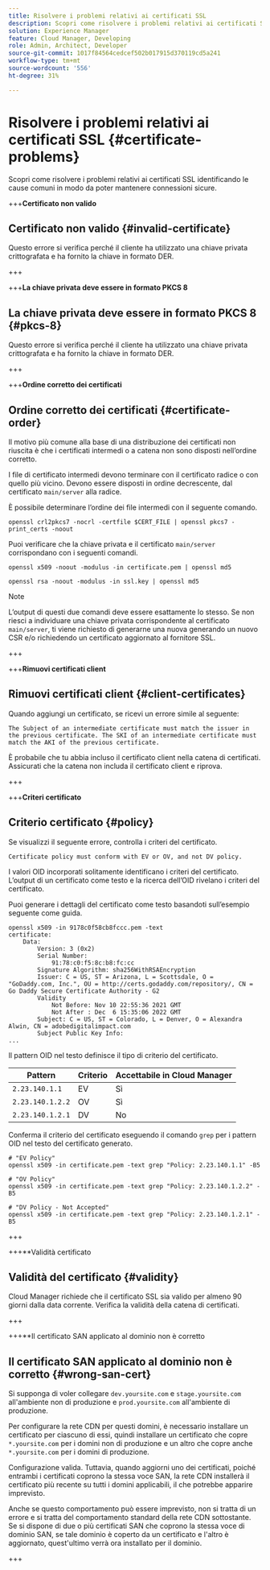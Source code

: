 ```yaml
---
title: Risolvere i problemi relativi ai certificati SSL
description: Scopri come risolvere i problemi relativi ai certificati SSL identificando le cause comuni in modo da poter mantenere connessioni sicure.
solution: Experience Manager
feature: Cloud Manager, Developing
role: Admin, Architect, Developer
source-git-commit: 1017f84564cedcef502b017915d370119cd5a241
workflow-type: tm+mt
source-wordcount: '556'
ht-degree: 31%

---
```



# Risolvere i problemi relativi ai certificati SSL {#certificate-problems}

Scopri come risolvere i problemi relativi ai certificati SSL identificando le cause comuni in modo da poter mantenere connessioni sicure.

+++**Certificato non valido**

## Certificato non valido {#invalid-certificate}

Questo errore si verifica perché il cliente ha utilizzato una chiave privata crittografata e ha fornito la chiave in formato DER.

+++

+++**La chiave privata deve essere in formato PKCS 8**

## La chiave privata deve essere in formato PKCS 8 {#pkcs-8}

Questo errore si verifica perché il cliente ha utilizzato una chiave privata crittografata e ha fornito la chiave in formato DER.

+++

+++**Ordine corretto dei certificati**

## Ordine corretto dei certificati {#certificate-order}

Il motivo più comune alla base di una distribuzione dei certificati non riuscita è che i certificati intermedi o a catena non sono disposti nell’ordine corretto.

I file di certificato intermedi devono terminare con il certificato radice o con quello più vicino. Devono essere disposti in ordine decrescente, dal certificato `main/server` alla radice.

È possibile determinare l’ordine dei file intermedi con il seguente comando.

```shell
openssl crl2pkcs7 -nocrl -certfile $CERT_FILE | openssl pkcs7 -print_certs -noout
```

Puoi verificare che la chiave privata e il certificato `main/server` corrispondano con i seguenti comandi.

```shell
openssl x509 -noout -modulus -in certificate.pem | openssl md5
```

```shell
openssl rsa -noout -modulus -in ssl.key | openssl md5
```

>[!NOTE]
>
>L’output di questi due comandi deve essere esattamente lo stesso. Se non riesci a individuare una chiave privata corrispondente al certificato `main/server`, ti viene richiesto di generarne una nuova generando un nuovo CSR e/o richiedendo un certificato aggiornato al fornitore SSL.

+++

+++**Rimuovi certificati client**

## Rimuovi certificati client {#client-certificates}

Quando aggiungi un certificato, se ricevi un errore simile al seguente:

```text
The Subject of an intermediate certificate must match the issuer in the previous certificate. The SKI of an intermediate certificate must match the AKI of the previous certificate.
```

È probabile che tu abbia incluso il certificato client nella catena di certificati. Assicurati che la catena non includa il certificato client e riprova.

+++

+++**Criteri certificato**

## Criterio certificato {#policy}

Se visualizzi il seguente errore, controlla i criteri del certificato.

```text
Certificate policy must conform with EV or OV, and not DV policy.
```

I valori OID incorporati solitamente identificano i criteri del certificato. L’output di un certificato come testo e la ricerca dell’OID rivelano i criteri del certificato.

Puoi generare i dettagli del certificato come testo basandoti sull’esempio seguente come guida.

```text
openssl x509 -in 9178c0f58cb8fccc.pem -text
certificate:
    Data:
        Version: 3 (0x2)
        Serial Number:
            91:78:c0:f5:8c:b8:fc:cc
        Signature Algorithm: sha256WithRSAEncryption
        Issuer: C = US, ST = Arizona, L = Scottsdale, O = "GoDaddy.com, Inc.", OU = http://certs.godaddy.com/repository/, CN = Go Daddy Secure Certificate Authority - G2
        Validity
            Not Before: Nov 10 22:55:36 2021 GMT
            Not After : Dec  6 15:35:06 2022 GMT
        Subject: C = US, ST = Colorado, L = Denver, O = Alexandra Alwin, CN = adobedigitalimpact.com
        Subject Public Key Info:
...
```

Il pattern OID nel testo definisce il tipo di criterio del certificato.

| Pattern | Criterio | Accettabile in Cloud Manager |
|---|---|---|
| `2.23.140.1.1` | EV | Sì |
| `2.23.140.1.2.2` | OV | Sì |
| `2.23.140.1.2.1` | DV | No |

Conferma il criterio del certificato eseguendo il comando `grep` per i pattern OID nel testo del certificato generato.

```shell
# "EV Policy"
openssl x509 -in certificate.pem -text grep "Policy: 2.23.140.1.1" -B5

# "OV Policy"
openssl x509 -in certificate.pem -text grep "Policy: 2.23.140.1.2.2" -B5

# "DV Policy - Not Accepted"
openssl x509 -in certificate.pem -text grep "Policy: 2.23.140.1.2.1" -B5
```

+++

+++**Validità certificato

## Validità del certificato {#validity}

Cloud Manager richiede che il certificato SSL sia valido per almeno 90 giorni dalla data corrente. Verifica la validità della catena di certificati.

+++

+++**Il certificato SAN applicato al dominio non è corretto

## Il certificato SAN applicato al dominio non è corretto {#wrong-san-cert}

Si supponga di voler collegare `dev.yoursite.com` e `stage.yoursite.com` all&#39;ambiente non di produzione e `prod.yoursite.com` all&#39;ambiente di produzione.

Per configurare la rete CDN per questi domini, è necessario installare un certificato per ciascuno di essi, quindi installare un certificato che copre `*.yoursite.com` per i domini non di produzione e un altro che copre anche `*.yoursite.com` per i domini di produzione.

Configurazione valida. Tuttavia, quando aggiorni uno dei certificati, poiché entrambi i certificati coprono la stessa voce SAN, la rete CDN installerà il certificato più recente su tutti i domini applicabili, il che potrebbe apparire imprevisto.

Anche se questo comportamento può essere imprevisto, non si tratta di un errore e si tratta del comportamento standard della rete CDN sottostante. Se si dispone di due o più certificati SAN che coprono la stessa voce di dominio SAN, se tale dominio è coperto da un certificato e l&#39;altro è aggiornato, quest&#39;ultimo verrà ora installato per il dominio.

+++
